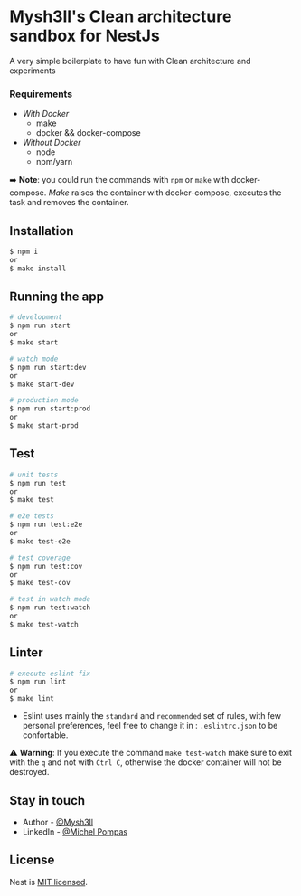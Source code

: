 # Mysh3ll's Clean architecture sandbox for NestJs

A very simple boilerplate to have fun with Clean architecture and experiments

### Requirements

- _With Docker_
    - make
    - docker && docker-compose
- _Without Docker_
    - node
    - npm/yarn

:arrow_right: **Note**: you could run the commands with `npm` or `make` with docker-compose. _Make_ raises the container with docker-compose, executes the task and removes the container.



## Installation

```bash
$ npm i
or
$ make install
```

## Running the app

```bash
# development
$ npm run start
or
$ make start

# watch mode
$ npm run start:dev
or
$ make start-dev

# production mode
$ npm run start:prod
or
$ make start-prod
```

## Test

```bash
# unit tests
$ npm run test
or
$ make test

# e2e tests
$ npm run test:e2e
or
$ make test-e2e

# test coverage
$ npm run test:cov
or
$ make test-cov

# test in watch mode
$ npm run test:watch
or
$ make test-watch
```

## Linter

```bash
# execute eslint fix
$ npm run lint
or
$ make lint
```

- Eslint uses mainly the `standard` and `recommended` set of rules, with few personal preferences, feel free to change it in : `.eslintrc.json` to be confortable.

:warning: **Warning**: If you execute the command `make test-watch` make sure to exit with the `q` and not with `Ctrl C`, otherwise the docker container will not be destroyed.

## Stay in touch

- Author - [@Mysh3ll](https://github.com/Mysh3ll/)
- LinkedIn - [@Michel Pompas](https://www.linkedin.com/in/michel-pompas)

## License

Nest is [MIT licensed](LICENSE).
